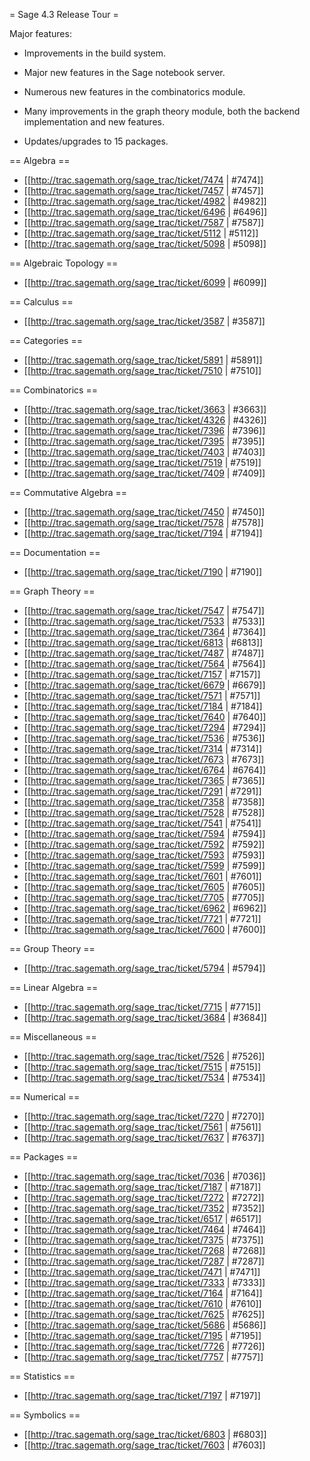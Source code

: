 = Sage 4.3 Release Tour =

Major features:

 * Improvements in the build system.

 * Major new features in the Sage notebook server.

 * Numerous new features in the combinatorics module.

 * Many improvements in the graph theory module, both the backend implementation and new features.

 * Updates/upgrades to 15 packages.


== Algebra ==

 * [[http://trac.sagemath.org/sage_trac/ticket/7474 | #7474]]
 * [[http://trac.sagemath.org/sage_trac/ticket/7457 | #7457]]
 * [[http://trac.sagemath.org/sage_trac/ticket/4982 | #4982]]
 * [[http://trac.sagemath.org/sage_trac/ticket/6496 | #6496]]
 * [[http://trac.sagemath.org/sage_trac/ticket/7587 | #7587]]
 * [[http://trac.sagemath.org/sage_trac/ticket/5112 | #5112]]
 * [[http://trac.sagemath.org/sage_trac/ticket/5098 | #5098]]


== Algebraic Topology ==

 * [[http://trac.sagemath.org/sage_trac/ticket/6099 | #6099]]


== Calculus ==

 * [[http://trac.sagemath.org/sage_trac/ticket/3587 | #3587]]


== Categories ==

 * [[http://trac.sagemath.org/sage_trac/ticket/5891 | #5891]]
 * [[http://trac.sagemath.org/sage_trac/ticket/7510 | #7510]]


== Combinatorics ==

 * [[http://trac.sagemath.org/sage_trac/ticket/3663 | #3663]]
 * [[http://trac.sagemath.org/sage_trac/ticket/4326 | #4326]]
 * [[http://trac.sagemath.org/sage_trac/ticket/7396 | #7396]]
 * [[http://trac.sagemath.org/sage_trac/ticket/7395 | #7395]]
 * [[http://trac.sagemath.org/sage_trac/ticket/7403 | #7403]]
 * [[http://trac.sagemath.org/sage_trac/ticket/7519 | #7519]]
 * [[http://trac.sagemath.org/sage_trac/ticket/7409 | #7409]]


== Commutative Algebra ==

 * [[http://trac.sagemath.org/sage_trac/ticket/7450 | #7450]]
 * [[http://trac.sagemath.org/sage_trac/ticket/7578 | #7578]]
 * [[http://trac.sagemath.org/sage_trac/ticket/7194 | #7194]]


== Documentation ==

 * [[http://trac.sagemath.org/sage_trac/ticket/7190 | #7190]]


== Graph Theory ==

 * [[http://trac.sagemath.org/sage_trac/ticket/7547 | #7547]]
 * [[http://trac.sagemath.org/sage_trac/ticket/7533 | #7533]]
 * [[http://trac.sagemath.org/sage_trac/ticket/7364 | #7364]]
 * [[http://trac.sagemath.org/sage_trac/ticket/6813 | #6813]]
 * [[http://trac.sagemath.org/sage_trac/ticket/7487 | #7487]]
 * [[http://trac.sagemath.org/sage_trac/ticket/7564 | #7564]]
 * [[http://trac.sagemath.org/sage_trac/ticket/7157 | #7157]]
 * [[http://trac.sagemath.org/sage_trac/ticket/6679 | #6679]]
 * [[http://trac.sagemath.org/sage_trac/ticket/7571 | #7571]]
 * [[http://trac.sagemath.org/sage_trac/ticket/7184 | #7184]]
 * [[http://trac.sagemath.org/sage_trac/ticket/7640 | #7640]]
 * [[http://trac.sagemath.org/sage_trac/ticket/7294 | #7294]]
 * [[http://trac.sagemath.org/sage_trac/ticket/7536 | #7536]]
 * [[http://trac.sagemath.org/sage_trac/ticket/7314 | #7314]]
 * [[http://trac.sagemath.org/sage_trac/ticket/7673 | #7673]]
 * [[http://trac.sagemath.org/sage_trac/ticket/6764 | #6764]]
 * [[http://trac.sagemath.org/sage_trac/ticket/7365 | #7365]]
 * [[http://trac.sagemath.org/sage_trac/ticket/7291 | #7291]]
 * [[http://trac.sagemath.org/sage_trac/ticket/7358 | #7358]]
 * [[http://trac.sagemath.org/sage_trac/ticket/7528 | #7528]]
 * [[http://trac.sagemath.org/sage_trac/ticket/7541 | #7541]]
 * [[http://trac.sagemath.org/sage_trac/ticket/7594 | #7594]]
 * [[http://trac.sagemath.org/sage_trac/ticket/7592 | #7592]]
 * [[http://trac.sagemath.org/sage_trac/ticket/7593 | #7593]]
 * [[http://trac.sagemath.org/sage_trac/ticket/7599 | #7599]]
 * [[http://trac.sagemath.org/sage_trac/ticket/7601 | #7601]]
 * [[http://trac.sagemath.org/sage_trac/ticket/7605 | #7605]]
 * [[http://trac.sagemath.org/sage_trac/ticket/7705 | #7705]]
 * [[http://trac.sagemath.org/sage_trac/ticket/6962 | #6962]]
 * [[http://trac.sagemath.org/sage_trac/ticket/7721 | #7721]]
 * [[http://trac.sagemath.org/sage_trac/ticket/7600 | #7600]]


== Group Theory ==

 * [[http://trac.sagemath.org/sage_trac/ticket/5794 | #5794]]


== Linear Algebra ==

 * [[http://trac.sagemath.org/sage_trac/ticket/7715 | #7715]]
 * [[http://trac.sagemath.org/sage_trac/ticket/3684 | #3684]]


== Miscellaneous ==

 * [[http://trac.sagemath.org/sage_trac/ticket/7526 | #7526]]
 * [[http://trac.sagemath.org/sage_trac/ticket/7515 | #7515]]
 * [[http://trac.sagemath.org/sage_trac/ticket/7534 | #7534]]


== Numerical ==

 * [[http://trac.sagemath.org/sage_trac/ticket/7270 | #7270]]
 * [[http://trac.sagemath.org/sage_trac/ticket/7561 | #7561]]
 * [[http://trac.sagemath.org/sage_trac/ticket/7637 | #7637]]


== Packages ==

 * [[http://trac.sagemath.org/sage_trac/ticket/7036 | #7036]]
 * [[http://trac.sagemath.org/sage_trac/ticket/7187 | #7187]]
 * [[http://trac.sagemath.org/sage_trac/ticket/7272 | #7272]]
 * [[http://trac.sagemath.org/sage_trac/ticket/7352 | #7352]]
 * [[http://trac.sagemath.org/sage_trac/ticket/6517 | #6517]]
 * [[http://trac.sagemath.org/sage_trac/ticket/7464 | #7464]]
 * [[http://trac.sagemath.org/sage_trac/ticket/7375 | #7375]]
 * [[http://trac.sagemath.org/sage_trac/ticket/7268 | #7268]]
 * [[http://trac.sagemath.org/sage_trac/ticket/7287 | #7287]]
 * [[http://trac.sagemath.org/sage_trac/ticket/7471 | #7471]]
 * [[http://trac.sagemath.org/sage_trac/ticket/7333 | #7333]]
 * [[http://trac.sagemath.org/sage_trac/ticket/7164 | #7164]]
 * [[http://trac.sagemath.org/sage_trac/ticket/7610 | #7610]]
 * [[http://trac.sagemath.org/sage_trac/ticket/7625 | #7625]]
 * [[http://trac.sagemath.org/sage_trac/ticket/5686 | #5686]]
 * [[http://trac.sagemath.org/sage_trac/ticket/7195 | #7195]]
 * [[http://trac.sagemath.org/sage_trac/ticket/7726 | #7726]]
 * [[http://trac.sagemath.org/sage_trac/ticket/7757 | #7757]]


== Statistics ==

 * [[http://trac.sagemath.org/sage_trac/ticket/7197 | #7197]]


== Symbolics ==

 * [[http://trac.sagemath.org/sage_trac/ticket/6803 | #6803]]
 * [[http://trac.sagemath.org/sage_trac/ticket/7603 | #7603]]
